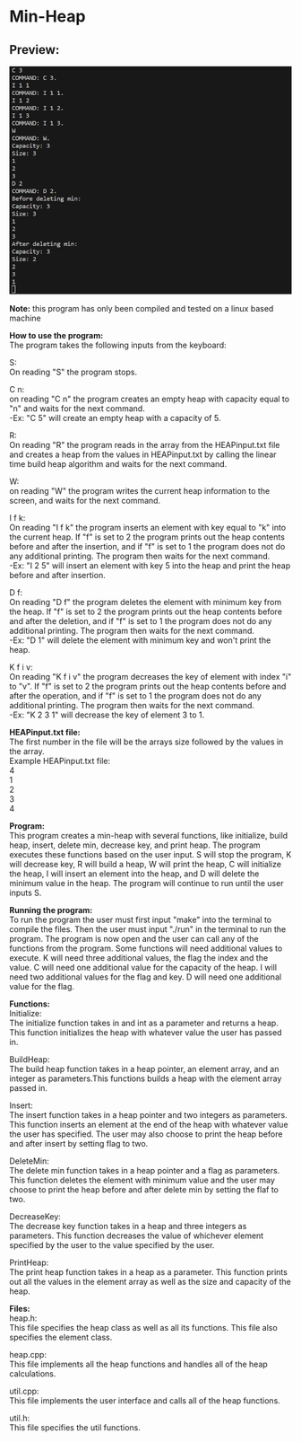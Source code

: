 # Min-Heap

## Preview:
![preview](preview.png)

**Note:** this program has only been compiled and tested on a linux based machine

**How to use the program:**     
The program takes the following inputs from the keyboard: 

S:       
On reading "S" the program stops.        

C n:    
on reading "C n" the program creates an empty heap with capacity equal to "n" and waits for the next command.        
-Ex: "C 5" will create an empty heap with a capacity of 5.     

R:      
On reading "R" the program reads in the array from the HEAPinput.txt file and creates a heap from the values in HEAPinput.txt by calling the linear time build heap algorithm and waits for the next command.     

W:      
on reading "W" the program writes the current heap information to the screen, and waits for the next command.    

I f k:       
On reading "I f k" the program inserts an element with key equal to "k" into the current heap. If "f" is set to 2 the program prints out the heap contents before and after the insertion, and if "f" is set to 1 the program does not do any additional printing. The program then waits for the next command.        
-Ex: "I 2 5" will insert an element with key 5 into the heap and print the heap before and after insertion.  

D f:    
On reading "D f" the program deletes the element with minimum key from the heap. If "f" is set to 2 the program prints out the heap contents before and after the deletion, and if "f" is set to 1 the program does not do any additional printing. The program then waits for the next command.        
-Ex: "D 1" will delete the element with minimum key and won't print the heap.  

K f i v:    
On reading "K f i v" the program decreases the key of element with index "i" to "v". If "f" is set to 2 the program prints out the heap contents before and after the operation, and if "f" is set to 1 the program does not do any additional printing. The program then waits for the next command.      
-Ex: "K 2 3 1" will decrease the key of element 3 to 1.

**HEAPinput.txt file:**     
The first number in the file will be the arrays size followed by the values in the array.     
Example HEAPinput.txt file:     
4   
1   
2   
3   
4   

**Program:**        
This program creates a min-heap with several functions, like initialize, build heap, insert, delete min, decrease key, and print heap. The program executes these functions based on the user input. S will stop the program, K will decrease key, R will build a heap, W will print the heap, C will initialize the heap, I will insert an element into the heap, and D will delete the minimum value in the heap. The program will continue to run until the user inputs S. 

**Running the program:**    
To run the program the user must first input "make" into the terminal to compile the files. Then the user must input "./run" in the terminal to run the program. The program is now open and the user can call any of the functions from the program. Some functions will need additional values to execute. K will need three additional values, the flag the index and the value. C will need one additional value for the capacity of the heap. I will need two additional values for the flag and key. D will need one additional value for the flag.

**Functions:**      
Initialize:          
The initialize function takes in and int as a parameter and returns a heap. This function initializes the heap with whatever value the user has passed in.

BuildHeap:         
The build heap function takes in a heap pointer, an element array, and an integer as parameters.This functions builds a heap with the element array passed in. 

Insert:          
The insert function takes in a heap pointer and two integers as parameters. This function inserts an element at the end of the heap with whatever value the user has specified. The user may also choose to print the heap before and after insert by setting flag to two.

DeleteMin:        
The delete min function takes in a heap pointer and a flag as parameters. This function deletes the element with minimum value and the user may choose to print the heap before and after delete min by setting the flaf to two.

DecreaseKey:        
The decrease key function takes in a heap and three integers as parameters. This function decreases the value of whichever element specified by the user to the value specified by the user.

PrintHeap:         
The print heap function takes in a heap as a parameter. This function prints out all the values in the element array as well as the size and capacity of the heap.

**Files:**      
heap.h:           
This file specifies the heap class as well as all its functions. This file also specifies the element class.

heap.cpp:       
This file implements all the heap functions and handles all of the heap calculations.

util.cpp:       
This file implements the user interface and calls all of the heap functions.

util.h:          
This file specifies the util functions. 

